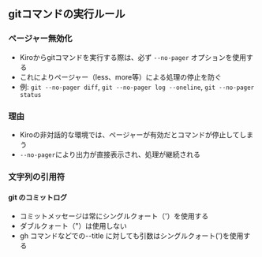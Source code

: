 ## gitコマンドの実行ルール

### ページャー無効化

- Kiroからgitコマンドを実行する際は、必ず `--no-pager` オプションを使用する
- これによりページャー（less、more等）による処理の停止を防ぐ
- 例: `git --no-pager diff`, `git --no-pager log --oneline`, `git --no-pager status`

### 理由

- Kiroの非対話的な環境では、ページャーが有効だとコマンドが停止してしまう
- `--no-pager`により出力が直接表示され、処理が継続される

### 文字列の引用符

#### git のコミットログ

- コミットメッセージは常にシングルクォート（'）を使用する
- ダブルクォート（"）は使用しない
- gh コマンドなどでの--title に対しても引数はシングルクォート(')を使用する